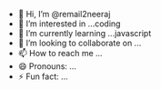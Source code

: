 - 👋 Hi, I’m @remail2neeraj
- 👀 I’m interested in ...coding
- 🌱 I’m currently learning ...javascript
- 💞️ I’m looking to collaborate on ...
- 📫 How to reach me ...
- 😄 Pronouns: ...
- ⚡ Fun fact: ...

<!---
remail2neeraj/remail2neeraj is a ✨ special ✨ repository because its `README.md` (this file) appears on your GitHub profile.
You can click the Preview link to take a look at your changes.
--->
